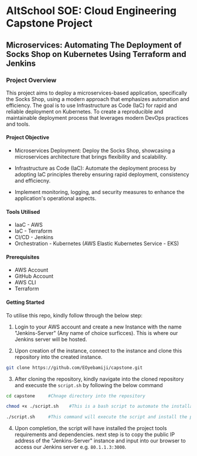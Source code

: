 # AltSchool SOE: Cloud Engineering Capstone Project

## Microservices: Automating The Deployment of Socks Shop on Kubernetes Using Terraform and Jenkins

### Project Overview

This project aims to deploy a microservices-based application, specifically the Socks Shop, using a modern approach that emphasizes automation and efficiency. The goal is to use Infrastructure as Code (IaC) for rapid and reliable deployment on Kubernetes. To create a reproducible and maintainable deployment process that leverages modern DevOps practices and tools.

#### Project Objective

- Microservices Deployment: Deploy the Socks Shop, showcasing a microservices architecture that brings flexibility and scalability.

- Infrastructure as Code (IaC): Automate the deployment process by adopting IaC principles thereby ensuring rapid deployment, consistency and efficiecny.

- Implement monitoring, logging, and security measures to enhance the application's operational aspects.

#### Tools Utilised

- IaaC - AWS
- IaC - Terraform
- CI/CD - Jenkins
- Orchestration - Kubernetes (AWS Elastic Kubernetes Service - EKS)

#### Prerequisites

- AWS Account
- GitHub Account
- AWS CLI
- Terraform

#### Getting Started

To utilise this repo, kindly follow through the below step:

1. Login to your AWS account and create a new Instance with the name "Jenkins-Server" (Any name of choice surficces). This is where our Jenkins server will be hosted.

2. Upon creation of the instance, connect to the instance and clone this repository into the created instance.

```bash
git clone https://github.com/EOyebamiji/capstone.git
```

3. After cloning the repository, kindly navigate into the cloned repository and execuste the `script.sh` by following the below command

```bash
cd capstone     #Chnage directory into the repository

chmod +x ./script.sh    #This is a bash script to automate the installation of the project tools requirements and dependencies e.g. AWS CLI, terraform, helm, jenkins etc. This command will set this script to be executable by all users.

./script.sh     #This command will execute the script and install the project tools requirements and dependencies. Kindly press enter where necessary to run the script.
```

4. Upon completion, the script will have installed the project tools requirements and dependencies. next step is to copy the public IP address of the "Jenkins-Server" instance and input into our browser to access our Jenkins server e.g. `80.1.1.3:3000`.
